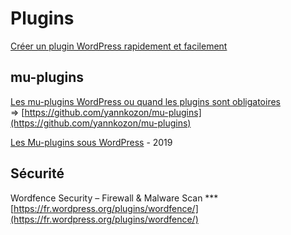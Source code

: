 # Plugins

[Créer un plugin WordPress rapidement et facilement](https://www.hostinger.fr/tutoriels/creer-un-plugin-wordpress/)

## mu-plugins

[Les mu-plugins WordPress ou quand les plugins sont obligatoires](https://www.yannkozon.com/blog/2461-les-mu-plugins-wordpress-ou-quand-les-plugins-sont-obligatoires/)  
=&gt; [https://github.com/yannkozon/mu-plugins](https://github.com/yannkozon/mu-plugins)  
  
[Les Mu-plugins sous WordPress](https://guillaume-richard.fr/les-mu-plugins-sous-wordpress/) - 2019

## Sécurité

Wordfence Security – Firewall & Malware Scan \*\*\*  
[https://fr.wordpress.org/plugins/wordfence/](https://fr.wordpress.org/plugins/wordfence/)  





